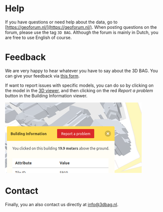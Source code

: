 # Help

If you have questions or need help about the data, go to [https://geoforum.nl/](https://geoforum.nl/). When posting questions on the forum, please use the tag `3D BAG`. Although the forum is mainly in Dutch, you are free to use English of course.

# Feedback

We are very happy to hear whatever you have to say about the 3D BAG. You can give your feedback via [this form](https://docs.google.com/forms/d/e/1FAIpQLSe2XLCYNmoFVHrgt_uRXeLLwfzDK7gS2kE7mGH8rnk6ltE0LQ/viewform?).

If want to report issues with specific models, you can do so by clicking on the model in the [3D viewer](https://dev.3dbag.nl/#/en/viewer), and then clicking on the red *Report a problem* button in the Building Information viewer. 

![report a problem](images/report_problem.png)

# Contact

Finally, you an also contact us directly at <a href="mailto:info@3dbag.nl">info@3dbag.nl</a>.